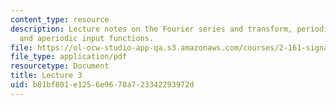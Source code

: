 ```yaml
---
content_type: resource
description: Lecture notes on the Fourier series and transform, periodic input functions,
  and aperiodic input functions.
file: https://ol-ocw-studio-app-qa.s3.amazonaws.com/courses/2-161-signal-processing-continuous-and-discrete-fall-2008/b81bf801e1256e9678a723342293972d_lecture_03.pdf
file_type: application/pdf
resourcetype: Document
title: Lecture 3
uid: b81bf801-e125-6e96-78a7-23342293972d
---
```

